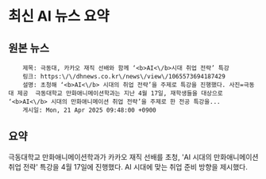 # 최신 AI 뉴스 요약

## 원본 뉴스
		제목: 극동대, 카카오 재직 선배와 함께 ‘<b>AI<\/b>시대 취업 전략’ 특강
		링크: https:\/\/dhnews.co.kr\/news\/view\/1065573694187429
		설명: 초청해 ‘<b>AI<\/b> 시대의 취업 전략’을 주제로 특강을 진행했다. 사진=극동대 제공  극동대학교 만화애니메이션학과는 지난 4월 17일, 재학생들을 대상으로 ‘<b>AI<\/b> 시대의 만화애니메이션 취업 전략’을 주제로 한 전공 특강을... 
		게시일: Mon, 21 Apr 2025 09:48:00 +0900


## 요약
극동대학교 만화애니메이션학과가 카카오 재직 선배를 초청, 'AI 시대의 만화애니메이션 취업 전략' 특강을 4월 17일에 진행했다. AI 시대에 맞는 취업 준비 방향을 제시했다.
